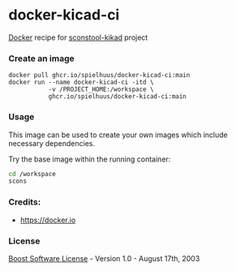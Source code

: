 # docker-kicad-ci

[Docker](https://docker.io/) recipe for [sconstool-kikad](https://github.com/spielhuus/sconstool-kicad) project

### Create an image 

```
docker pull ghcr.io/spielhuus/docker-kicad-ci:main
docker run --name docker-kicad-ci -itd \
           -v /PROJECT_HOME:/workspace \
           ghcr.io/spielhuus/docker-kicad-ci:main
```

### Usage

This image can be used to create your own images which include necessary dependencies.

Try the base image within the running container:

```bash
cd /workspace
scons
```

### Credits:

* https://docker.io

### License 

[Boost Software License](http://www.boost.org/LICENSE_1_0.txt) - Version 1.0 - August 17th, 2003
